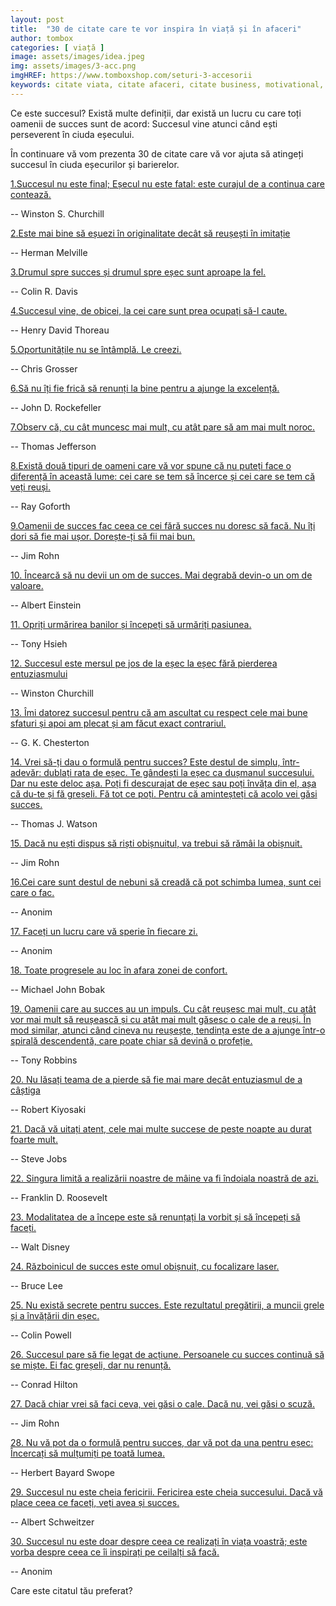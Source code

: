 ```yaml
---
layout: post
title:  "30 de citate care te vor inspira în viață și în afaceri"
author: tombox
categories: [ viață ]
image: assets/images/idea.jpeg
img: assets/images/3-acc.png
imgHREF: https://www.tomboxshop.com/seturi-3-accesorii
keywords: citate viata, citate afaceri, citate business, motivational, succesul, secretele succesului, esec, citate churchill, bill gates, steve jobs, sfaturi viata
---
```


Ce este succesul? Există multe definiții, dar există un lucru cu care toți oamenii de succes sunt de acord: Succesul vine atunci când ești perseverent în ciuda eșecului.

În continuare vă vom prezenta 30 de citate care vă vor ajuta să atingeți succesul în ciuda eșecurilor și barierelor.

<u>1.Succesul nu este final; Eșecul nu este fatal: este curajul de a continua care contează.</u>

 -- Winston S. Churchill

<u>2.Este mai bine să eșuezi în originalitate decât să reușești în imitație</u>

-- Herman Melville

<u>3.Drumul spre succes și drumul spre eșec sunt aproape la fel.</u>

-- Colin R. Davis

 <u>4.Succesul vine, de obicei, la cei care sunt prea ocupați să-l caute.</u>

-- Henry David Thoreau

 <u>5.Oportunitățile nu se întâmplă. Le creezi.</u>

 -- Chris Grosser

 <u>6.Să nu îți fie frică să renunți la bine pentru a ajunge la excelență.</u>

 -- John D. Rockefeller

 <u>7.Observ că, cu cât muncesc mai mult, cu atât pare să am mai mult noroc.</u>

 -- Thomas Jefferson

 <u>8.Există două tipuri de oameni care vă vor spune că nu puteți face o diferență în această lume: cei care se tem să încerce și cei care se tem că veți reuși.</u>

 -- Ray Goforth

 <u>9.Oamenii de succes fac ceea ce cei fără succes nu doresc să facă. Nu îți dori să fie mai ușor. Dorește-ți să fii mai bun.</u>

 -- Jim Rohn

 <u>10. Încearcă să nu devii un om de succes. Mai degrabă devin-o un om de valoare.</u>

 -- Albert Einstein

  <u>11. Opriți urmărirea banilor și începeți să urmăriți pasiunea.</u>

 -- Tony Hsieh

 <u>12. Succesul este mersul pe jos de la eșec la eșec fără pierderea entuziasmului</u>

 -- Winston Churchill

 <u>13. Îmi datorez succesul pentru că am ascultat cu respect cele mai bune sfaturi și apoi am plecat și am făcut exact contrariul.</u>

 -- G. K. Chesterton

 <u>14. Vrei să-ți dau o formulă pentru succes? Este destul de simplu, într-adevăr: dublați rata de eșec. Te gândești la eșec ca dușmanul succesului. Dar nu este deloc așa. Poți fi descurajat de eșec sau poți învăța din el, așa că du-te și fă greșeli. Fă tot ce poți. Pentru că aminteșteți că acolo vei găsi succes.</u>

 -- Thomas J. Watson

 <u>15. Dacă nu ești dispus să riști obișnuitul, va trebui să rămâi la obișnuit.</u>

 -- Jim Rohn

 <u>16.Cei care sunt destul de nebuni să creadă că pot schimba lumea, sunt cei care o fac.</u>

 -- Anonim

 <u>17. Faceți un lucru care vă sperie în fiecare zi.</u>

 -- Anonim

 <u>18. Toate progresele au loc în afara zonei de confort.</u>

 -- Michael John Bobak

 <u>19. Oamenii care au succes au un impuls. Cu cât reușesc mai mult, cu atât vor mai mult să reușească și cu atât mai mult găsesc o cale de a reuși. În mod similar, atunci când cineva nu reușește, tendința este de a ajunge într-o spirală descendentă, care poate chiar să devină o profeție.</u>

 -- Tony Robbins

 <u>20. Nu lăsați teama de a pierde să fie mai mare decât entuziasmul de a câștiga</u>

 -- Robert Kiyosaki

 <u>21. Dacă vă uitați atent, cele mai multe succese de peste noapte au durat foarte mult.</u>

 -- Steve Jobs

 <u>22. Singura limită a realizării noastre de mâine va fi îndoiala noastră de azi.</u>

 -- Franklin D. Roosevelt

 <u>23. Modalitatea de a începe este să renunțați la vorbit și să începeți să faceți.</u>

 -- Walt Disney

 <u>24. Războinicul de succes este omul obișnuit, cu focalizare laser.</u>

 --  Bruce Lee

 <u>25. Nu există secrete pentru succes. Este rezultatul pregătirii, a muncii grele și a învățării din eșec.</u>

 -- Colin Powell

 <u>26. Succesul pare să fie legat de acțiune. Persoanele cu succes continuă să se miște. Ei fac greșeli, dar nu renunță.</u>

 -- Conrad Hilton

 <u>27. Dacă chiar vrei să faci ceva, vei găsi o cale. Dacă nu, vei găsi o scuză.</u>

 -- Jim Rohn

 <u>28. Nu vă pot da o formulă pentru succes, dar vă pot da una pentru eșec: Încercați să mulțumiți pe toată lumea.</u>

 -- Herbert Bayard Swope

 <u>29. Succesul nu este cheia fericirii. Fericirea este cheia succesului. Dacă vă place ceea ce faceți, veți avea și succes.</u>

 -- Albert Schweitzer

 <u>30. Succesul nu este doar despre ceea ce realizați în viața voastră; este vorba despre ceea ce îi inspirați pe ceilalți să facă.</u>

 -- Anonim

 Care este citatul tău preferat?
